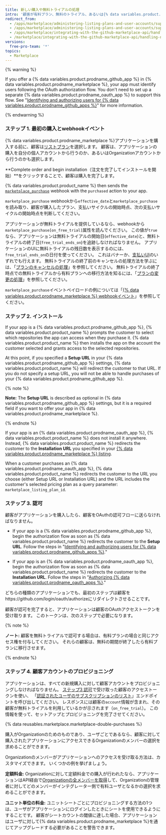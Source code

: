 ```yaml
---
title: 新しい購入や無料トライアルの処理
intro: '顧客が有料プラン、無料のトライアル、あるいは{% data variables.product.prodname_marketplace %}アプリケーションの無料バージョンを購入した場合、`purchased`アクションが付いた[`marketplace_purchase`イベント](/marketplace/integrating-with-the-github-marketplace-api/github-marketplace-webhook-events) webhookを受信することになり、それによって購入フローが開始されます。'
redirect_from:
  - /apps/marketplace/administering-listing-plans-and-user-accounts/supporting-purchase-plans-for-github-apps/
  - /apps/marketplace/administering-listing-plans-and-user-accounts/supporting-purchase-plans-for-oauth-apps/
  - /apps/marketplace/integrating-with-the-github-marketplace-api/handling-new-purchases-and-free-trials/
  - /marketplace/integrating-with-the-github-marketplace-api/handling-new-purchases-and-free-trials
versions:
  free-pro-team: '*'
topics:
  - Marketplace
---
```




{% warning %}

If you offer a {% data variables.product.prodname_github_app %} in {% data variables.product.prodname_marketplace %}, your app must identify users following the OAuth authorization flow. You don't need to set up a separate {% data variables.product.prodname_oauth_app %} to support this flow. See "[Identifying and authorizing users for {% data variables.product.prodname_github_apps %}](/apps/building-github-apps/identifying-and-authorizing-users-for-github-apps/)" for more information.

{% endwarning %}

### ステップ 1. 最初の購入とwebhookイベント

{% data variables.product.prodname_marketplace %}アプリケーションを購入する前に、顧客は[リストプラン](/marketplace/selling-your-app/github-marketplace-pricing-plans/)を選択します。 顧客は、アプリケーションの購入を自分の個人アカウントから行うのか、あるいはOrganizationアカウントから行うのかも選択します。

**Complete order and begin installation（注文を完了してインストールを開始）**をクリックすることで、顧客は購入を完了します。

{% data variables.product.product_name %} then sends the [`marketplace_purchase`](/webhooks/event-payloads/#marketplace_purchase) webhook with the `purchased` action to your app.

`marketplace_purchase` webhookから`effective_date`と`marketplace_purchase`を読み取り、顧客が購入したプラン、支払いサイクルの開始時点、次の支払いサイクルの開始時点を判断してください。

アプリケーションが無料トライアルを提供しているなら、webhookから`marketplace_purchase[on_free_trial]`属性を読んでください。 この値が`true`なら、アプリケーションは無料トライアルの開始日(`effective_date`)と、無料トライアルの終了日(`free_trial_ends_on`)を追跡しなければなりません。 アプリケーションのUIに無料トライアルの残日数を表示するのには、`free_trial_ends_on`の日付を使ってください。 これはバナーか、[支払いUI](/marketplace/selling-your-app/billing-customers-in-github-marketplace/#providing-billing-services-in-your-apps-ui)のいずれでも行えます。 無料トライアルの終了前のキャンセルの処理方法を学ぶには、「[プランのキャンセルの処理](/developers/github-marketplace/handling-plan-cancellations)」を参照してください。 無料トライアルの終了時点での無料トライアルから有料プランへの移行方法を知るには、「[プランの変更の処理](/developers/github-marketplace/handling-plan-changes)」を参照してください。

`marketplace_purchase`イベントペイロードの例については「[{% data variables.product.prodname_marketplace %} webhookイベント](/marketplace/integrating-with-the-github-marketplace-api/github-marketplace-webhook-events/)」を参照してください。

### ステップ 2. インストール

If your app is a {% data variables.product.prodname_github_app %}, {% data variables.product.product_name %} prompts the customer to select which repositories the app can access when they purchase it. {% data variables.product.product_name %} then installs the app on the account the customer selected  and grants access to the selected repositories.

At this point, if you specified a **Setup URL** in your {% data variables.product.prodname_github_app %} settings, {% data variables.product.product_name %} will redirect the customer to that URL. If you do not specify a setup URL, you will not be able to handle purchases of your {% data variables.product.prodname_github_app %}.

{% note %}

**Note:** The **Setup URL** is described as optional in {% data variables.product.prodname_github_app %} settings, but it is a required field if you want to offer your app in {% data variables.product.prodname_marketplace %}.

{% endnote %}

If your app is an {% data variables.product.prodname_oauth_app %}, {% data variables.product.product_name %} does not install it anywhere. Instead, {% data variables.product.product_name %} redirects the customer to the **Installation URL** you specified in your [{% data variables.product.prodname_marketplace %} listing](/marketplace/listing-on-github-marketplace/writing-github-marketplace-listing-descriptions/#listing-urls).

When a customer purchases an {% data variables.product.prodname_oauth_app %}, {% data variables.product.product_name %} redirects the customer to the URL you choose (either Setup URL or Installation URL) and the URL includes the customer's selected pricing plan as a query parameter: `marketplace_listing_plan_id`.

### ステップ 3. 認可

顧客がアプリケーションを購入したら、顧客をOAuthの認可フローに送らなければなりません。

* If your app is a {% data variables.product.prodname_github_app %}, begin the authorization flow as soon as {% data variables.product.product_name %} redirects the customer to the **Setup URL**. Follow the steps in "[Identifying and authorizing users for {% data variables.product.prodname_github_apps %}](/apps/building-github-apps/identifying-and-authorizing-users-for-github-apps/)."

* If your app is an {% data variables.product.prodname_oauth_app %}, begin the authorization flow as soon as {% data variables.product.product_name %} redirects the customer to the **Installation URL**. Follow the steps in "[Authorizing {% data variables.product.prodname_oauth_apps %}](/apps/building-oauth-apps/authorizing-oauth-apps/)."

どちらの種類のアプリケーションでも、最初のステップは顧客をhttps://github.com/login/oauth/authorizeにリダイレクトさせることです。

顧客が認可を完了すると、アプリケーションは顧客のOAuthアクセストークンを受け取ります。 このトークンは、次のステップで必要になります。

{% note %}

**ノート:** 顧客を無料トライアルで認可する場合は、有料プランの場合と同じアクセス権を付与してください。  それらの顧客は、無料の期間が終了したら有料プランに移行させます。

{% endnote %}

### ステップ 4. 顧客アカウントのプロビジョニング

アプリケーションは、すべての新規購入に対して顧客アカウントをプロビジョニングしなければなりません。 [ステップ3 認可](#step-3-authorization)で受け取った顧客のアクセストークンを使い、 「[認証されたユーザのサブスクリプションのリスト](/rest/reference/apps#list-subscriptions-for-the-authenticated-user)」エンドポイントを呼び出してください。 レスポンスには顧客の`account`情報が含まれ、その顧客が無料トライアルを利用しているかが示されます（`on_free_trial`）。 この情報を使って、セットアップとプロビジョニングを完了させてください。

{% data reusables.marketplace.marketplace-double-purchases %}

購入がOrganizationのためのものであり、ユーザごとであるなら、顧客に対して購入されたアプリケーションにアクセスできるOrganizationのメンバーの選択を求めることができます。

Organizationのメンバーがアプリケーションへのアクセスを受け取る方法は、カスタマイズできます。 いくつかの例を挙げましょう。

**定額料金:** Organizationに対して定額料金での購入が行われたなら、アプリケーションはAPI経由で[Organizationの全メンバーを取得](/rest/reference/orgs#list-organization-members)して、Organizationの管理者に対してどのメンバーがインテグレーター側で有料ユーザとなるかの選択を求めることができます。

**ユニット単位の料金:** ユニットシートごとにプロビジョニングする方法の1つは、ユーザがアプリケーションにログインしたときにシートを使用できるようにすることです。 顧客がシートカウントの閾値に達した場合、アプリケーションはユーザに対して{% data variables.product.prodname_marketplace %}を通じてアップグレードする必要があることを警告できます。
